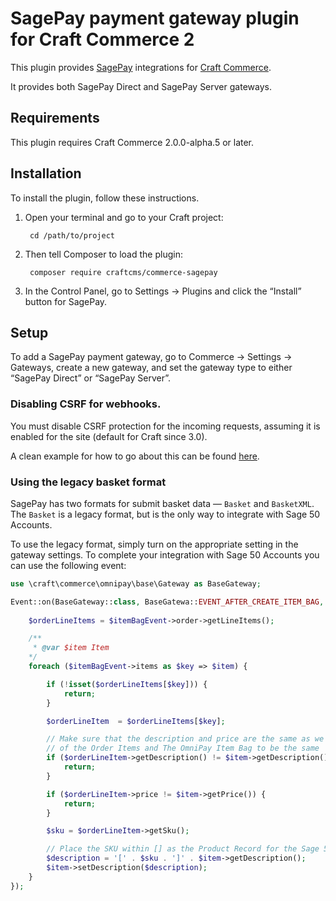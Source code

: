 SagePay payment gateway plugin for Craft Commerce 2
=======================

This plugin provides [SagePay](https://www.sagepay.co.uk/) integrations for [Craft Commerce](https://craftcommerce.com/).

It provides both SagePay Direct and SagePay Server gateways.

## Requirements

This plugin requires Craft Commerce 2.0.0-alpha.5 or later.


## Installation

To install the plugin, follow these instructions.

1. Open your terminal and go to your Craft project:

        cd /path/to/project

2. Then tell Composer to load the plugin:

        composer require craftcms/commerce-sagepay

3. In the Control Panel, go to Settings → Plugins and click the “Install” button for SagePay.

## Setup

To add a SagePay payment gateway, go to Commerce → Settings → Gateways, create a new gateway, and set the gateway type to either “SagePay Direct” or “SagePay Server”.

### Disabling CSRF for webhooks.

You must disable CSRF protection for the incoming requests, assuming it is enabled for the site (default for Craft since 3.0).

A clean example for how to go about this can be found [here](https://craftcms.stackexchange.com/a/20301/258).

### Using the legacy basket format

SagePay has two formats for submit basket data — `Basket` and `BasketXML`. The `Basket` is a legacy format, but is the only way to integrate with Sage 50 Accounts.

To use the legacy format, simply turn on the appropriate setting in the gateway settings. To complete your integration with Sage 50 Accounts you can use the following event:

```php
use \craft\commerce\omnipay\base\Gateway as BaseGateway;

Event::on(BaseGateway::class, BaseGatewa::EVENT_AFTER_CREATE_ITEM_BAG, function(ItemBagEvent $itemBagEvent) {
    
    $orderLineItems = $itemBagEvent->order->getLineItems();

    /**
     * @var $item Item
    */
    foreach ($itemBagEvent->items as $key => $item) {

        if (!isset($orderLineItems[$key])) {
            return;
        }

        $orderLineItem  = $orderLineItems[$key];

        // Make sure that the description and price are the same as we are relying upon the order
        // of the Order Items and The OmniPay Item Bag to be the same
        if ($orderLineItem->getDescription() != $item->getDescription()) {
            return;
        }

        if ($orderLineItem->price != $item->getPrice()) {
            return;
        }

        $sku = $orderLineItem->getSku();

        // Place the SKU within [] as the Product Record for the Sage 50 Accounts Integration
        $description = '[' . $sku . ']' . $item->getDescription();
        $item->setDescription($description);
    }
});
```